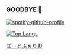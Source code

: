 ### GOODBYE 👋


[![spotify-github-profile](https://spotify-github-profile.vercel.app/api/view?uid=xj9qh7idao6wmsymzakf0mvey&cover_image=true&theme=natemoo-re&show_offline=false&background_color=000000&bar_color=0000ff&bar_color_cover=false)](https://github.com/kittinan/spotify-github-profile)


[![Top Langs](https://github-readme-stats.vercel.app/api/top-langs/?username=R216YU&layout=compact)](https://github.com/R216YU/github-readme-stats)

[ぽーとふぉりお](https://portfolio-site-react-gold.vercel.app/)
